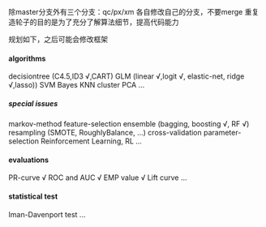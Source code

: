 
除master分支外有三个分支：qc/px/xm
各自修改自己的分支，不要merge
重复造轮子的目的是为了充分了解算法细节，提高代码能力

规划如下，之后可能会修改框架

#### algorithms
decisiontree (C4.5,ID3 √,CART)
GLM (linear √,logit √, elastic-net, ridge √,lasso))
SVM
Bayes
KNN
cluster
PCA
...

##### special issues
markov-method
feature-selection
ensemble (bagging, boosting √, RF √)
resampling (SMOTE, RoughlyBalance, ...)
cross-validation
parameter-selection
Reinforcement Learning, RL
...

#### evaluations
PR-curve √
ROC and AUC √
EMP value √
Lift curve
...

#### statistical test
Iman-Davenport test
...
